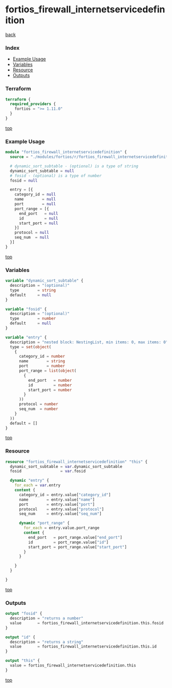 # fortios_firewall_internetservicedefinition

[back](../fortios.md)

### Index

- [Example Usage](#example-usage)
- [Variables](#variables)
- [Resource](#resource)
- [Outputs](#outputs)

### Terraform

```terraform
terraform {
  required_providers {
    fortios = ">= 1.11.0"
  }
}
```

[top](#index)

### Example Usage

```terraform
module "fortios_firewall_internetservicedefinition" {
  source = "./modules/fortios/r/fortios_firewall_internetservicedefinition"

  # dynamic_sort_subtable - (optional) is a type of string
  dynamic_sort_subtable = null
  # fosid - (optional) is a type of number
  fosid = null

  entry = [{
    category_id = null
    name        = null
    port        = null
    port_range = [{
      end_port   = null
      id         = null
      start_port = null
    }]
    protocol = null
    seq_num  = null
  }]
}
```

[top](#index)

### Variables

```terraform
variable "dynamic_sort_subtable" {
  description = "(optional)"
  type        = string
  default     = null
}

variable "fosid" {
  description = "(optional)"
  type        = number
  default     = null
}

variable "entry" {
  description = "nested block: NestingList, min items: 0, max items: 0"
  type = set(object(
    {
      category_id = number
      name        = string
      port        = number
      port_range = list(object(
        {
          end_port   = number
          id         = number
          start_port = number
        }
      ))
      protocol = number
      seq_num  = number
    }
  ))
  default = []
}
```

[top](#index)

### Resource

```terraform
resource "fortios_firewall_internetservicedefinition" "this" {
  dynamic_sort_subtable = var.dynamic_sort_subtable
  fosid                 = var.fosid

  dynamic "entry" {
    for_each = var.entry
    content {
      category_id = entry.value["category_id"]
      name        = entry.value["name"]
      port        = entry.value["port"]
      protocol    = entry.value["protocol"]
      seq_num     = entry.value["seq_num"]

      dynamic "port_range" {
        for_each = entry.value.port_range
        content {
          end_port   = port_range.value["end_port"]
          id         = port_range.value["id"]
          start_port = port_range.value["start_port"]
        }
      }

    }
  }

}
```

[top](#index)

### Outputs

```terraform
output "fosid" {
  description = "returns a number"
  value       = fortios_firewall_internetservicedefinition.this.fosid
}

output "id" {
  description = "returns a string"
  value       = fortios_firewall_internetservicedefinition.this.id
}

output "this" {
  value = fortios_firewall_internetservicedefinition.this
}
```

[top](#index)